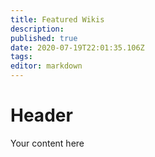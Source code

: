 ```yaml
---
title: Featured Wikis
description: 
published: true
date: 2020-07-19T22:01:35.106Z
tags: 
editor: markdown
---
```


# Header
Your content here